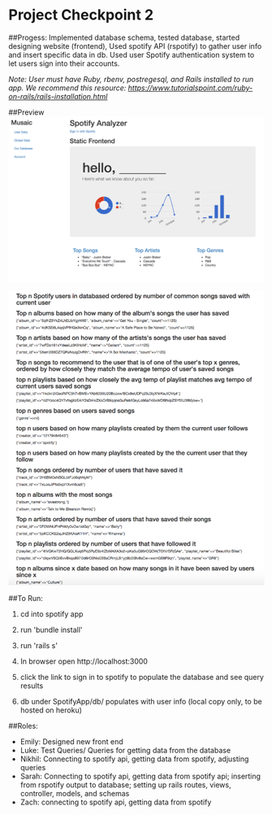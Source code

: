 Project Checkpoint 2
=====================

##Progess: 
Implemented database schema, tested database, started designing website (frontend), Used spotify API (rspotify) to gather user info and insert specific data in db. Used user Spotify authentication system to let users sign into their accounts.

*Note: User must have Ruby, rbenv, postregesql, and Rails installed to run app. We recommend this resource: https://www.tutorialspoint.com/ruby-on-rails/rails-installation.html*

##Preview
![picture](img/home.png)

![picture](img/queryresults.png)

##To Run: 

1. cd into spotify app 

2. run 'bundle install'

3. run 'rails s'

4. In browser open http://localhost:3000

4. click the link to sign in to spotify to populate the database and see query results

5. db under SpotifyApp/db/ populates with user info (local copy only, to be hosted on heroku)

##Roles:

* Emily: Designed new front end 
* Luke: Test Queries/ Queries for getting data from the database
* Nikhil: Connecting to spotify api, getting data from spotify, adjusting queries 
* Sarah: Connecting to spotify api, getting data from spotify api; inserting from rspotify output to database; setting up rails routes, views, controller, models, and schemas
* Zach: connecting to spotify api, getting data from spotify


